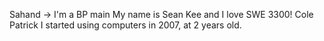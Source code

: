 Sahand -> I'm a BP main
My name is Sean Kee and I love SWE 3300!
Cole Patrick
I started using computers in 2007, at 2 years old.
